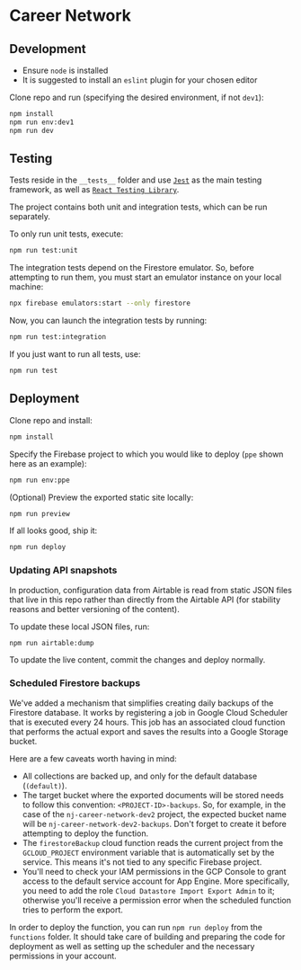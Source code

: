 # Career Network

## Development

- Ensure `node` is installed
- It is suggested to install an `eslint` plugin for your chosen editor

Clone repo and run (specifying the desired environment, if not `dev1`):

```sh
npm install
npm run env:dev1
npm run dev
```

## Testing

Tests reside in the `__tests__` folder and use [`Jest`](https://jestjs.io/) as the main testing framework, as well as
[`React Testing Library`](https://testing-library.com/docs/react-testing-library/intro).

The project contains both unit and integration tests, which can be run separately.

To only run unit tests, execute:

```bash
npm run test:unit
```

The integration tests depend on the Firestore emulator. So, before attempting to run them, you must start an emulator
instance on your local machine:

```bash
npx firebase emulators:start --only firestore
```

Now, you can launch the integration tests by running:

```bash
npm run test:integration
```

If you just want to run all tests, use:

```bash
npm run test
```

## Deployment

Clone repo and install:

```sh
npm install
```

Specify the Firebase project to which you would like to deploy (`ppe` shown here as an example):

```sh
npm run env:ppe
```

(Optional) Preview the exported static site locally:

```sh
npm run preview
```

If all looks good, ship it:

```sh
npm run deploy
```

### Updating API snapshots

In production, configuration data from Airtable is read
from static JSON files that live in this repo rather than
directly from the Airtable API (for stability reasons
and better versioning of the content).

To update these local JSON files, run:

```sh
npm run airtable:dump
```

To update the live content, commit the changes and deploy normally.

### Scheduled Firestore backups

We've added a mechanism that simplifies creating daily backups of the Firestore database. It works by registering a job
in Google Cloud Scheduler that is executed every 24 hours. This job has an associated cloud function that performs the
actual export and saves the results into a Google Storage bucket.

Here are a few caveats worth having in mind:

- All collections are backed up, and only for the default database (`(default)`).
- The target bucket where the exported documents will be stored needs to follow this convention: `<PROJECT-ID>-backups`.
  So, for example, in the case of the `nj-career-network-dev2` project, the expected bucket name will be
  `nj-career-network-dev2-backups`. Don't forget to create it before attempting to deploy the function.
- The `firestoreBackup` cloud function reads the current project from the `GCLOUD_PROJECT` environment variable that is
  automatically set by the service. This means it's not tied to any specific Firebase project.
- You'll need to check your IAM permissions in the GCP Console to grant access to the default service account for App
  Engine. More specifically, you need to add the role `Cloud Datastore Import Export Admin` to it; otherwise you'll
  receive a permission error when the scheduled function tries to perform the export.

In order to deploy the function, you can run `npm run deploy` from the `functions` folder. It should take care of
building and preparing the code for deployment as well as setting up the scheduler and the necessary permissions in your
account.
